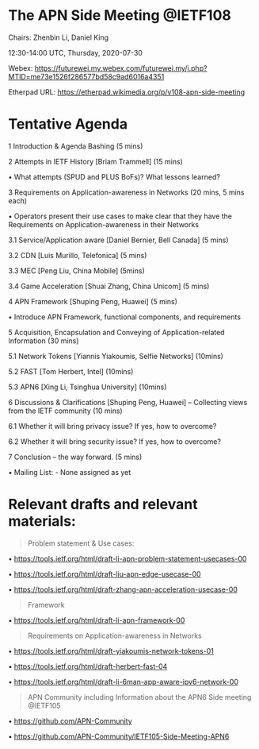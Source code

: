 # The APN Side Meeting @IETF108

Chairs: Zhenbin Li, Daniel King

12:30-14:00 UTC, Thursday, 2020-07-30

Webex: https://futurewei.my.webex.com/futurewei.my/j.php?MTID=me73e1526f286577bd58c9ad6016a4351

Etherpad URL: https://etherpad.wikimedia.org/p/v108-apn-side-meeting

# Tentative Agenda

1	Introduction & Agenda Bashing (5 mins)

2	Attempts in IETF History [Briam Trammell] (15 mins)

  •	What attempts (SPUD and PLUS BoFs)? What lessons learned?

3	Requirements on Application-awareness in Networks (20 mins, 5 mins each)

  •	Operators present their use cases to make clear that they have the Requirements on Application-awareness in their Networks
  
3.1	 Service/Application aware [Daniel Bernier, Bell Canada] (5 mins)
  
3.2	 CDN [Luis Murillo, Telefonica] (5 mins)
  
3.3  MEC [Peng Liu, China Mobile] (5mins)
  
3.4	 Game Acceleration [Shuai Zhang, China Unicom] (5 mins)

4	APN Framework [Shuping Peng, Huawei] (5 mins)

  •	Introduce APN Framework, functional components, and requirements

5	Acquisition, Encapsulation and Conveying of Application-related Information (30 mins) 

5.1	 Network Tokens [Yiannis Yiakoumis, Selfie Networks] (10mins)
  
5.2  FAST [Tom Herbert, Intel] (10mins)
  
5.3  APN6 [Xing Li, Tsinghua University] (10mins)

6	Discussions & Clarifications [Shuping Peng, Huawei] – Collecting views from the IETF community (10 mins)

6.1	 Whether it will bring privacy issue? If yes, how to overcome?
  
6.2	 Whether it will bring security issue? If yes, how to overcome?

7	Conclusion – the way forward. (5 mins)

•	Mailing List: - None assigned as yet

#	Relevant drafts and relevant materials: 

>	Problem statement & Use cases: 
  
  •	https://tools.ietf.org/html/draft-li-apn-problem-statement-usecases-00
  
  •	https://tools.ietf.org/html/draft-liu-apn-edge-usecase-00
  
  •	https://tools.ietf.org/html/draft-zhang-apn-acceleration-usecase-00

>	Framework
 
  •	https://tools.ietf.org/html/draft-li-apn-framework-00

>	Requirements on Application-awareness in Networks

  •	https://tools.ietf.org/html/draft-yiakoumis-network-tokens-01

  •	https://tools.ietf.org/html/draft-herbert-fast-04

  •	https://tools.ietf.org/html/draft-li-6man-app-aware-ipv6-network-00

>	APN Community including Information about the APN6 Side meeting @IETF105

  •	https://github.com/APN-Community
  
  •	https://github.com/APN-Community/IETF105-Side-Meeting-APN6

